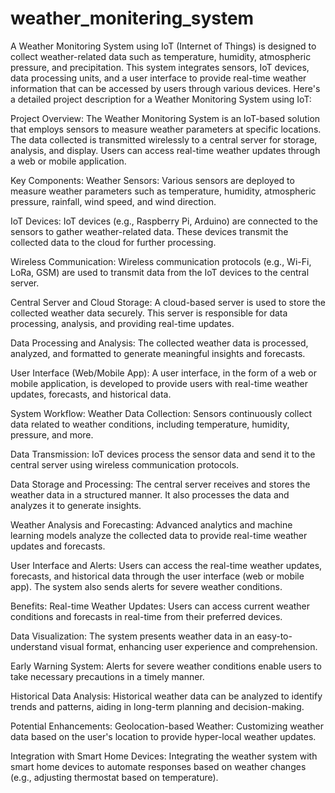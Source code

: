 # weather_monitering_system
A Weather Monitoring System using IoT (Internet of Things) is designed to collect weather-related data such as temperature, humidity, atmospheric pressure, and precipitation. This system integrates sensors, IoT devices, data processing units, and a user interface to provide real-time weather information that can be accessed by users through various devices. Here's a detailed project description for a Weather Monitoring System using IoT:

Project Overview:
The Weather Monitoring System is an IoT-based solution that employs sensors to measure weather parameters at specific locations. The data collected is transmitted wirelessly to a central server for storage, analysis, and display. Users can access real-time weather updates through a web or mobile application.

Key Components:
Weather Sensors:
Various sensors are deployed to measure weather parameters such as temperature, humidity, atmospheric pressure, rainfall, wind speed, and wind direction.

IoT Devices:
IoT devices (e.g., Raspberry Pi, Arduino) are connected to the sensors to gather weather-related data. These devices transmit the collected data to the cloud for further processing.

Wireless Communication:
Wireless communication protocols (e.g., Wi-Fi, LoRa, GSM) are used to transmit data from the IoT devices to the central server.

Central Server and Cloud Storage:
A cloud-based server is used to store the collected weather data securely. This server is responsible for data processing, analysis, and providing real-time updates.

Data Processing and Analysis:
The collected weather data is processed, analyzed, and formatted to generate meaningful insights and forecasts.

User Interface (Web/Mobile App):
A user interface, in the form of a web or mobile application, is developed to provide users with real-time weather updates, forecasts, and historical data.

System Workflow:
Weather Data Collection:
Sensors continuously collect data related to weather conditions, including temperature, humidity, pressure, and more.

Data Transmission:
IoT devices process the sensor data and send it to the central server using wireless communication protocols.

Data Storage and Processing:
The central server receives and stores the weather data in a structured manner. It also processes the data and analyzes it to generate insights.

Weather Analysis and Forecasting:
Advanced analytics and machine learning models analyze the collected data to provide real-time weather updates and forecasts.

User Interface and Alerts:
Users can access the real-time weather updates, forecasts, and historical data through the user interface (web or mobile app). The system also sends alerts for severe weather conditions.

Benefits:
Real-time Weather Updates: Users can access current weather conditions and forecasts in real-time from their preferred devices.

Data Visualization: The system presents weather data in an easy-to-understand visual format, enhancing user experience and comprehension.

Early Warning System: Alerts for severe weather conditions enable users to take necessary precautions in a timely manner.

Historical Data Analysis: Historical weather data can be analyzed to identify trends and patterns, aiding in long-term planning and decision-making.

Potential Enhancements:
Geolocation-based Weather: Customizing weather data based on the user's location to provide hyper-local weather updates.

Integration with Smart Home Devices: Integrating the weather system with smart home devices to automate responses based on weather changes (e.g., adjusting thermostat based on temperature).

